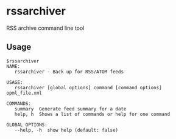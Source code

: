 # rssarchiver
RSS archive command line tool

## Usage
```
$rssarchiver
NAME:
   rssarchiver - Back up for RSS/ATOM feeds

USAGE:
   rssarchiver [global options] command [command options] opml_file.xml

COMMANDS:
   summary  Generate feed summary for a date
   help, h  Shows a list of commands or help for one command

GLOBAL OPTIONS:
   --help, -h  show help (default: false)
```